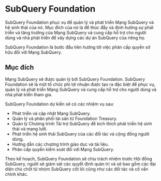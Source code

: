 # SubQuery Foundation

SubQuery Foundation phục vụ để quản lý và phát triển Mạng SubQuery và hệ sinh thái của nó. Mục đích của nó là để thúc đẩy và định hướng sự phát triển và tăng trưởng của Mạng SubQuery và cung cấp hỗ trợ cho người dùng và nhà phát triển để xây dựng các dự án SubQuery của riêng họ.

SubQuery Foundation là bước đầu tiên hướng tới việc phân cấp quyền sở hữu đối với Mạng SubQuery.

## Mục đích

Mạng SubQuery sẽ được quản lý bởi SubQuery Foundation. SubQuery Foundation sẽ là một tổ chức phi lợi nhuận được tạo ra đặc biệt để phục vụ, quản lý và phát triển Mạng SubQuery và cung cấp hỗ trợ cho người dùng và nhà phát triển tham gia.

SubQuery Foundation dự kiến ​​sẽ có các nhiệm vụ sau:

- Phát triển và cập nhật Mạng SubQuery.
- Quản lý và phân phối tài sản từ Foundation Treasury.
- Quản lý Chương trình Tài trợ SubQuery để kích thích phát triển hệ sinh thái và mạng lưới.
- Phát triển hệ sinh thái SubQuery của các đối tác và cộng đồng người dùng.
- Hướng dẫn các chương trình giáo dục và tài liệu.
- Phân cấp quyền kiểm soát đối với Mạng SubQuery.

Theo kế hoạch, SubQuery Foundation sẽ chịu trách nhiệm trước Hội đồng SubQuery, người sẽ giám sát các quyết định quản trị và sẽ bao gồm các đại diện chủ chốt từ nhóm SubQuery cốt lõi cũng như các đối tác và cố vấn chính khác.
